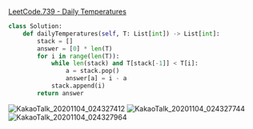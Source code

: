 [LeetCode.739 - Daily Temperatures](https://leetcode.com/problems/daily-temperatures/)

```python
class Solution:
    def dailyTemperatures(self, T: List[int]) -> List[int]:
        stack = []
        answer = [0] * len(T)
        for i in range(len(T)):
            while len(stack) and T[stack[-1]] < T[i]:
                a = stack.pop()
                answer[a] = i - a
            stack.append(i)
        return answer
```
![KakaoTalk_20201104_024327412](https://user-images.githubusercontent.com/23302973/98021403-a41ff080-1e47-11eb-9bff-a05d4f3c5a89.jpg)
![KakaoTalk_20201104_024327744](https://user-images.githubusercontent.com/23302973/98021406-a4b88700-1e47-11eb-938c-4431b6166140.jpg)
![KakaoTalk_20201104_024327964](https://user-images.githubusercontent.com/23302973/98021409-a5511d80-1e47-11eb-8126-1b164b14e1cc.jpg)
